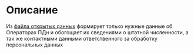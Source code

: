 # Описание
Из [файла открытых данных](https://github.com/sergiomarotco/rkn.gov.ru.OpenDataSplitter) формирует только нужные данные об Операторах ПДн и обогощает их сведениями о штатной численности, а так же контактными данными ответственного за обработку персональных данных

